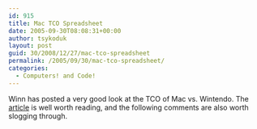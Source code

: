 ```yaml
---
id: 915
title: Mac TCO Spreadsheet
date: 2005-09-30T08:08:31+00:00
author: tsykoduk
layout: post
guid: 30/2008/12/27/mac-tco-spreadsheet
permalink: /2005/09/30/mac-tco-spreadsheet/
categories:
  - Computers! and Code!
---
```

<p>Winn has posted a very good look at the <span class="caps">TCO</span> of Mac vs. Wintendo. The <a href="http://securityawareness.blogspot.com/2005/09/mad-as-hell-finale-recommendations-and.html">article</a> is well worth reading, and the following comments are also worth slogging through.</p>